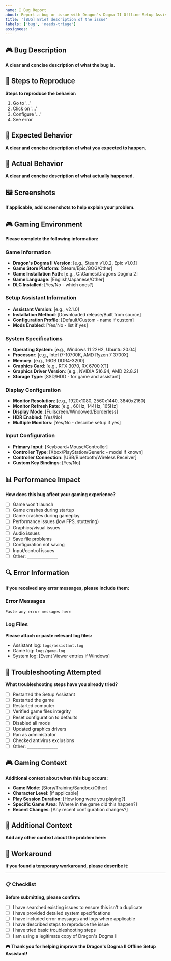 ```yaml
---
name: 🐛 Bug Report
about: Report a bug or issue with Dragon's Dogma II Offline Setup Assistant
title: '[BUG] Brief description of the issue'
labels: ['bug', 'needs-triage']
assignees: ''
---
```


## 🎮 Bug Description
**A clear and concise description of what the bug is.**

## 🔄 Steps to Reproduce
**Steps to reproduce the behavior:**
1. Go to '...'
2. Click on '...'
3. Configure '...'
4. See error

## 🎯 Expected Behavior
**A clear and concise description of what you expected to happen.**

## 🚫 Actual Behavior
**A clear and concise description of what actually happened.**

## 🖼️ Screenshots
**If applicable, add screenshots to help explain your problem.**

## 🎮 Gaming Environment
**Please complete the following information:**

### Game Information
- **Dragon's Dogma II Version**: [e.g., Steam v1.0.2, Epic v1.0.1]
- **Game Store Platform**: [Steam/Epic/GOG/Other]
- **Game Installation Path**: [e.g., C:\Games\Dragons Dogma 2\]
- **Game Language**: [English/Japanese/Other]
- **DLC Installed**: [Yes/No - which ones?]

### Setup Assistant Information
- **Assistant Version**: [e.g., v2.1.0]
- **Installation Method**: [Downloaded release/Built from source]
- **Configuration Profile**: [Default/Custom - name if custom]
- **Mods Enabled**: [Yes/No - list if yes]

### System Specifications
- **Operating System**: [e.g., Windows 11 22H2, Ubuntu 20.04]
- **Processor**: [e.g., Intel i7-10700K, AMD Ryzen 7 3700X]
- **Memory**: [e.g., 16GB DDR4-3200]
- **Graphics Card**: [e.g., RTX 3070, RX 6700 XT]
- **Graphics Driver Version**: [e.g., NVIDIA 516.94, AMD 22.8.2]
- **Storage Type**: [SSD/HDD - for game and assistant]

### Display Configuration
- **Monitor Resolution**: [e.g., 1920x1080, 2560x1440, 3840x2160]
- **Monitor Refresh Rate**: [e.g., 60Hz, 144Hz, 165Hz]
- **Display Mode**: [Fullscreen/Windowed/Borderless]
- **HDR Enabled**: [Yes/No]
- **Multiple Monitors**: [Yes/No - describe setup if yes]

### Input Configuration
- **Primary Input**: [Keyboard+Mouse/Controller]
- **Controller Type**: [Xbox/PlayStation/Generic - model if known]
- **Controller Connection**: [USB/Bluetooth/Wireless Receiver]
- **Custom Key Bindings**: [Yes/No]

## 📊 Performance Impact
**How does this bug affect your gaming experience?**
- [ ] Game won't launch
- [ ] Game crashes during startup
- [ ] Game crashes during gameplay
- [ ] Performance issues (low FPS, stuttering)
- [ ] Graphics/visual issues
- [ ] Audio issues
- [ ] Save file problems
- [ ] Configuration not saving
- [ ] Input/control issues
- [ ] Other: _______________

## 🔍 Error Information
**If you received any error messages, please include them:**

### Error Messages
```
Paste any error messages here
```

### Log Files
**Please attach or paste relevant log files:**
- Assistant log: `logs/assistant.log`
- Game log: `logs/game.log`
- System log: [Event Viewer entries if Windows]

## 🧪 Troubleshooting Attempted
**What troubleshooting steps have you already tried?**
- [ ] Restarted the Setup Assistant
- [ ] Restarted the game
- [ ] Restarted computer
- [ ] Verified game files integrity
- [ ] Reset configuration to defaults
- [ ] Disabled all mods
- [ ] Updated graphics drivers
- [ ] Ran as administrator
- [ ] Checked antivirus exclusions
- [ ] Other: _______________

## 🎮 Gaming Context
**Additional context about when this bug occurs:**
- **Game Mode**: [Story/Training/Sandbox/Other]
- **Character Level**: [if applicable]
- **Play Session Duration**: [How long were you playing?]
- **Specific Game Area**: [Where in the game did this happen?]
- **Recent Changes**: [Any recent configuration changes?]

## 📱 Additional Context
**Add any other context about the problem here:**

## 🎯 Workaround
**If you found a temporary workaround, please describe it:**

---

### 📋 Checklist
**Before submitting, please confirm:**
- [ ] I have searched existing issues to ensure this isn't a duplicate
- [ ] I have provided detailed system specifications
- [ ] I have included error messages and logs where applicable
- [ ] I have described steps to reproduce the issue
- [ ] I have tried basic troubleshooting steps
- [ ] I am using a legitimate copy of Dragon's Dogma II

**🎮 Thank you for helping improve the Dragon's Dogma II Offline Setup Assistant!** 